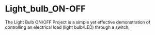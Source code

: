 # Light_bulb_ON-OFF
The Light Bulb ON/OFF Project is a simple yet effective demonstration of controlling an electrical load (light bulb/LED) through a switch,
